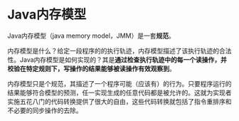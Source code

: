 # Java内存模型

Java内存模型（java memory model，JMM）是一套**规范**。

内存模型是什么？给定一段程序的的执行轨迹，内存模型描述了该执行轨迹的合法性。Java内存模型是如何实现的？其是**通过检查执行轨迹中的每一个读操作，并校验在特定规则下，写操作的结果能够被读操作有效观察到**。

内存模型只是个规范，其描述了一个程序可能（应该有）的行为。只要程序运行的结果能够符合模型的预测，任一实现生成的任意代码都是被允许的。这就为实现者实施五花八门的代码转换提供了很大的自由，这些代码转换就包括了指令重排序和不必要的同步操作的去除。
